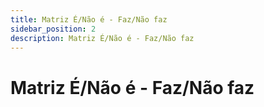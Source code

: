 ```yaml
---
title: Matriz É/Não é - Faz/Não faz
sidebar_position: 2
description: Matriz É/Não é - Faz/Não faz
---
```


# Matriz É/Não é - Faz/Não faz